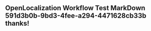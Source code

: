 <properties
ms.topic="hero-topic1"
ms.test1="hero-topic"
ms.test2="test"/>

## OpenLocalization Workflow Test MarkDown 591d3b0b-9bd3-4fee-a294-4471628cb33b thanks!
